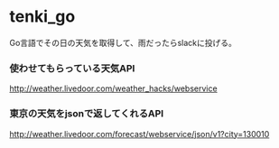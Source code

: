 # tenki_go
Go言語でその日の天気を取得して、雨だったらslackに投げる。

### 使わせてもらっている天気API
http://weather.livedoor.com/weather_hacks/webservice

### 東京の天気をjsonで返してくれるAPI
http://weather.livedoor.com/forecast/webservice/json/v1?city=130010
